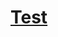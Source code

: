<!DOCTYPE html>
<html>
    <head>
    </head>
    <body>
        <h1><a href="https://aleksandarharalanov.github.io/">Test</a></h1>
    </body>
</html>